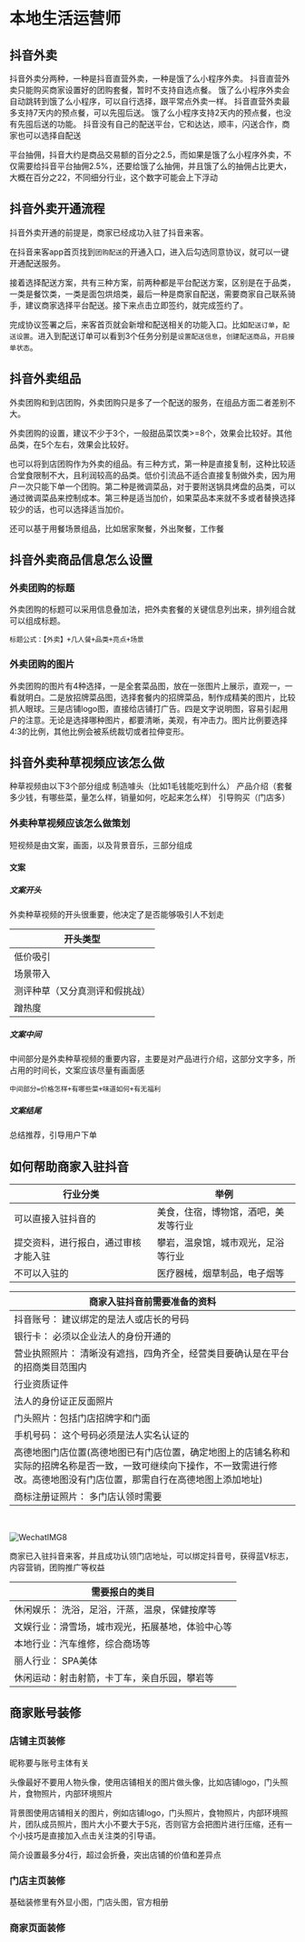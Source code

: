 
# 本地生活运营师

## 抖音外卖

抖音外卖分两种，一种是抖音直营外卖，一种是饿了么小程序外卖。
抖音直营外卖只能购买商家设置好的团购套餐，暂时不支持自选点餐。
饿了么小程序外卖会自动跳转到饿了么小程序，可以自行选择，跟平常点外卖一样。
抖音直营外卖最多支持7天内的预点餐，可以先囤后送。
饿了么小程序支持2天内的预点餐，也没有先囤后送的功能。
抖音没有自己的配送平台，它和达达，顺丰，闪送合作，商家也可以选择自配送

平台抽佣，抖音大约是商品交易额的百分之2.5，而如果是饿了么小程序外卖，不仅需要给抖音平台抽佣2.5%，还要给饿了么抽佣，并且饿了么的抽佣占比更大，大概在百分之22，不同细分行业，这个数字可能会上下浮动

## 抖音外卖开通流程

抖音外卖开通的前提是，商家已经成功入驻了抖音来客。

在抖音来客app首页找到`团购配送`的开通入口，进入后勾选同意协议，就可以一键开通配送服务。

接着选择配送方案，共有三种方案，前两种都是平台配送方案，区别是在于品类，一类是餐饮类，一类是面包烘焙类，最后一种是商家自配送，需要商家自己联系骑手，建议商家选择平台配送。接下来点击立即签约，就完成签约了。

完成协议签署之后，来客首页就会新增和配送相关的功能入口。比如`配送订单`，`配送设置`。进入到配送订单可以看到3个任务分别是`设置配送信息`，`创建配送商品`，`开启接单状态`。

## 抖音外卖组品

外卖团购和到店团购，外卖团购只是多了一个配送的服务，在组品方面二者差别不大。

外卖团购的设置，建议不少于3个，一般甜品菜饮类>=8个，效果会比较好。其他品类，在5个左右，效果会比较好。

也可以将到店团购作为外卖的组品。有三种方式，第一种是直接复制，这种比较适合堂食限制不大，且利润较高的品类。低价引流品不适合直接复制做外卖，因为用户一次只能下单一个团购。第二种是微调菜品，对于要附送锅具烤盘的品类，可以通过微调菜品来控制成本。第三种是适当加价，如果菜品本来就不多或者替换选择较少的话，也可以选择适当加价。

还可以基于用餐场景组品，比如居家聚餐，外出聚餐，工作餐


## 抖音外卖商品信息怎么设置

### 外卖团购的标题

外卖团购的标题可以采用信息叠加法，把外卖套餐的关键信息列出来，排列组合就可以组成标题。

`标题公式：【外卖】+几人餐+品类+亮点+场景`

### 外卖团购的图片

外卖团购的图片有4种选择，一是全套菜品图，放在一张图片上展示，直观一，一看就明白。二是放招牌菜品图，选择套餐内的招牌菜品，制作成精美的图片，比较抓人眼球。三是店铺logo图，直接给店铺打广告。四是文字说明图，容易引起用户的注意。无论是选择哪种图片，都要清晰，美观，有冲击力。图片比例要选择4:3的比例，其他比例会被系统裁切或者拉伸变形。




## 抖音外卖种草视频应该怎么做

种草视频由以下3个部分组成
制造噱头（比如1毛钱能吃到什么）
产品介绍（套餐多少钱，有哪些菜，量怎么样，销量如何，吃起来怎么样）
引导购买（门店多）

### 外卖种草视频应该怎么做策划

短视频是由文案，画面，以及背景音乐，三部分组成

#### 文案


##### 文案开头
外卖种草视频的开头很重要，他决定了是否能够吸引人不划走

| 开头类型  |
| ----  |
| 低价吸引 |
| 场景带入 |
| 测评种草（又分真测评和假挑战） |
| 蹭热度 |


##### 文案中间

中间部分是外卖种草视频的重要内容，主要是对产品进行介绍，这部分文字多，所占用的时间长，文案应该尽量有画面感

`中间部分=价格怎样+有哪些菜+味道如何+有无福利`

##### 文案结尾

总结推荐，引导用户下单


## 如何帮助商家入驻抖音


 | 行业分类  | 举例 |
 | ---- |  ---- | 
 |  可以直接入驻抖音的  | 美食，住宿，博物馆，酒吧，美发等行业 |
 | 提交资料，进行报白，通过审核才能入驻 | 攀岩，温泉馆，城市观光，足浴等行业 |
 | 不可以入驻的| 医疗器械，烟草制品，电子烟等 |
 
 | 商家入驻抖音前需要准备的资料 |
 | ---- |
 | 抖音账号： 建议绑定的是法人或店长的号码 |
 | 银行卡： 必须以企业法人的身份开通的 |
 | 营业执照照片： 清晰没有遮挡，四角齐全，经营类目要确认是在平台的招商类目范围内 |
 | 行业资质证件 |
 | 法人的身份证正反面照片  |
 | 门头照片：包括门店招牌字和门面 |
 | 手机号码： 这个号码必须是法人实名认证的 |
 | 高德地图门店位置(高德地图已有门店位置，确定地图上的店铺名称和实际的招牌名称是否一致，一致可继续向下操作，不一致需进行修改。高德地图没有门店位置，那需自行在高德地图上添加地址) |
 | 商标注册证照片： 多门店认领时需要 |
 
 

 <br/>

  ![WechatIMG8](assets/WechatIMG8.jpeg)



商家已入驻抖音来客，并且成功认领门店地址，可以绑定抖音号，获得蓝V标志，内容营销，团购推广等权益

| 需要报白的类目 |
| ---- |
| 休闲娱乐： 洗浴，足浴，汗蒸，温泉，保健按摩等 |
| 文娱行业：滑雪场，城市观光，拓展基地，体验中心等 |
| 本地行业：汽车维修，综合商场等 |
| 丽人行业： SPA美体 |
|休闲运动：射击射箭，卡丁车，亲自乐园，攀岩等 |


## 商家账号装修


### 店铺主页装修

昵称要与账号主体有关

头像最好不要用人物头像，使用店铺相关的图片做头像，比如店铺logo，门头照片，食物照片，内部环境照片

背景图使用店铺相关的图片，例如店铺logo，门头照片，食物照片，内部环境照片，团队成员照片，图片大小不要大于5兆，否则官方会把图片进行压缩，还有一个小技巧是直接加入点击关注类的引导语。

简介设置最多分4行，超过会折叠，突出店铺的价值和差异点

### 门店主页装修

基础装修里有外显小图，门店头图，官方相册

### 商家页面装修














